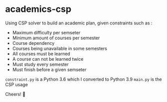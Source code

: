 # academics-csp
Using CSP solver to build an academic plan, given constraints such as :
* Maximum difficulty per semseter
* Minimum amount of courses per semester
* Course dependency
* Courses being unavailable in some semesters
* All courses must be learned
* A course can not be learned twice
* Must study every semester
* Must finish before a given semseter

`constraint.py` is a Python 3.6 which I converted to Python 3.9
`main.py` is the CSP usage

Cheers! 🍺
